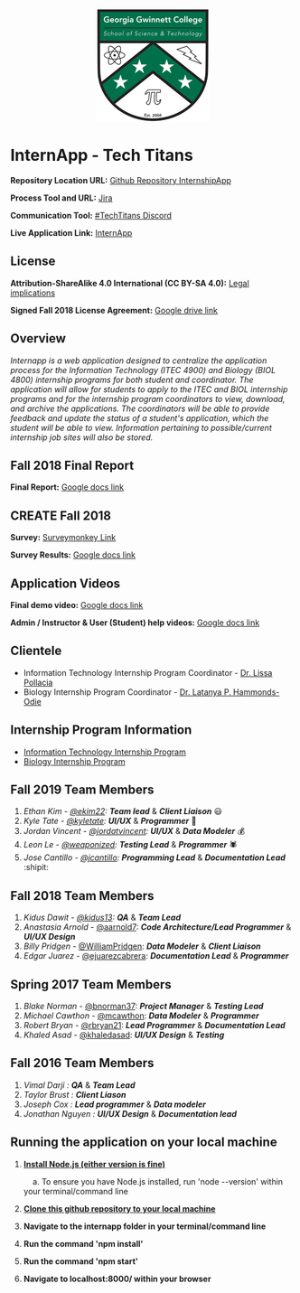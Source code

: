 <div style="text-align:center"><img src ="public/images/logos.png" /></div>

# InternApp - Tech Titans

**Repository Location URL:** [Github Repository InternshipApp](https://github.com/soft-eng-practicum/internapp/tree/fall2018)

**Process Tool and URL:** [Jira](http://itec-gunay.duckdns.org:8080/)

**Communication Tool:** [#TechTitans Discord](https://discordapp.com/channels/349336806208045068/484669720797118479)

**Live Application Link:** [InternApp](http://ggc-internapp.herokuapp.com/)

## License

**Attribution-ShareAlike 4.0 International (CC BY-SA 4.0):** [Legal implications](https://creativecommons.org/licenses/by-sa/4.0/legalcode)

**Signed Fall 2018 License Agreement:** [Google drive link](https://drive.google.com/file/d/0B7qocu_f8Ouqa2NQdnVpZWtSVlE/view?usp=sharing)

## Overview

_Internapp is a web application designed to centralize the application process for the Information Technology (ITEC 4900) and Biology (BIOL 4800) internship programs for both student and coordinator. The application will allow for students to apply to the ITEC and BIOL internship programs and for the internship program coordinators to view, download, and archive the applications. The coordinators will be able to provide feedback and update the status of a student's application, which the student will be able to view. Information pertaining to possible/current internship job sites will also be stored._

## Fall 2018 Final Report

**Final Report:** [Google docs link](https://docs.google.com/document/d/14bPVeReTpH6RkloFUZmiIxMZo8cSe6K3K5anvwolyLU/edit?usp=sharing)

## CREATE Fall 2018

**Survey:** [Surveymonkey Link](https://www.surveymonkey.com/r/PDBYFQT)

**Survey Results:** [Google docs link](https://drive.google.com/open?id=1g0W9waGUavpq-RcSLb5mhasSQGrxeIgh)

## Application Videos

**Final demo video:** [Google docs link](https://drive.google.com/open?id=1xodxNxzcsSZH2Ne7Zw9WUetn8DXt5THZ)

**Admin / Instructor & User (Student) help videos:** [Google docs link](https://drive.google.com/open?id=1cq0CpIgEMnVpqNSvyIA5uAYXXzTBwhPd)

## Clientele

- Information Technology Internship Program Coordinator - [Dr. Lissa Pollacia](http://www.ggc.edu/about-ggc/directory/lissa-pollacia)
- Biology Internship Program Coordinator - [Dr. Latanya P. Hammonds-Odie](http://www.ggc.edu/about-ggc/directory/latanya-hammonds-odie)

## Internship Program Information

- [Information Technology Internship Program](http://www.ggc.edu/academics/schools/school-of-science-and-technology/internships/#itec4900)
- [Biology Internship Program](http://www.ggc.edu/academics/schools/school-of-science-and-technology/internships/#chem4800)

## Fall 2019 Team Members
1. _Ethan Kim - [@ekim22](https://github.com/ekim22):_ **_Team lead_** &
**_Client Liaison_** :smiley: <br>
2. _Kyle Tate - [@kyletate](https://github.com/kyletate):_ **_UI/UX_** &
**_Programmer_** :tophat: <br>
3. _Jordan Vincent - [@jordatvincent](https://github.com/jordantvincent):_ **_UI/UX_** & **_Data Modeler_** :moneybag: <br>
4. _Leon Le - [@weaponized](https://github.com/weaponized):_ **_Testing Lead_** & **_Programmer_** :spider: <br>
5. _Jose Cantillo - [@jcantillo](https://github.com/jcantillo94):_ **_Programming Lead_** & **_Documentation Lead_** :shipit: <br>

## Fall 2018 Team Members

1. _Kidus Dawit - [@kidus13](https://github.com/kidus13):_ **_QA_** & **_Team Lead_** <br>
2. _Anastasia Arnold_ - [@aarnold7](https://github.com/aarnold7): **_Code Architecture/Lead Programmer_** & **_UI/UX Design_**<br>
3. _Billy Pridgen_ - [@WilliamPridgen](https://github.com/WilliamPridgen): **_Data Modeler_** & **_Client Liaison_** <br>
4. _Edgar Juarez_ - [@ejuarezcabrera](https://github.com/ejuarezcabrera): **_Documentation Lead_** & **_Programmer_** <br>

## Spring 2017 Team Members

1. _Blake Norman_ - [@bnorman37](https://github.com/blakenorman37): **_Project Manager_** & **_Testing Lead_**<br>
2. _Michael Cawthon_ - [@mcawthon](https://github.com/mcawthon): **_Data Modeler_** & **_Programmer_**<br>
3. _Robert Bryan_ - [@rbryan21](https://github.com/rbryan21): **_Lead Programmer_** & **_Documentation Lead_**<br>
4. _Khaled Asad_ - [@khaledasad](https://github.com/khaledasad): **_UI/UX Design_** & **_Testing_**<br>

## Fall 2016 Team Members

1. _Vimal Darji :_ **_QA_** & **_Team Lead_** <br>
2. _Taylor Brust :_ **_Client Liason_** <br>
3. _Joseph Cox :_ **_Lead programmer_** & **_Data modeler_**<br>
4. _Jonathan Nguyen :_ **_UI/UX Design_** & **_Documentation lead_**<br>

## Running the application on your local machine

1. **[Install Node.js (either version is fine)](https://nodejs.org/en/)**<br>

   &nbsp;&nbsp;&nbsp;&nbsp;a. To ensure you have Node.js installed, run 'node --version' within your terminal/command line<br/>

2. **[Clone this github repository to your local machine](https://github.com/soft-eng-practicum/internapp)**<br>
3. **Navigate to the internapp folder in your terminal/command line**<br>
4. **Run the command 'npm install'**<br>
5. **Run the command 'npm start'**<br>
6. **Navigate to localhost:8000/ within your browser**<br>
